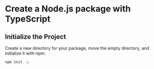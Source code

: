 
# Create a Node.js package with TypeScript




## Initialize the Project

Create a new directory for your package, move the empty directory, and initialize it with npm:

```bash
npm init -y
```

